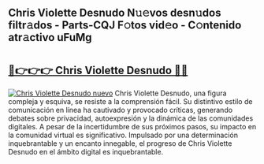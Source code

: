 ## Chris Violette Desnudo N𝚞𝚎vos desn𝚞dos filtr𝚊dos - Parts-CQJ F𝚘tos vid𝚎o - C𝚘ntenido atr𝚊ctivo uFuMg

# <h2><a href="http://mb1tnsq.tromn.icu/?c=Chris+Violette+Desnudo">🔗👉👉👉 Chris Violette Desnudo 🔗🔗</a></h2>

[![Chris Violette Desnudo nuevo](https://i.imgur.com/pEAQMta.gif)](http://mb1tnsq.tromn.icu/?c=Chris+Violette+Desnudo)
Chris Violette Desnudo, una figura compleja y esquiva, se resiste a la comprensión fácil. Su distintivo estilo de comunicación en línea ha cautivado y provocado críticas, generando debates sobre privacidad, autoexpresión y la dinámica de las comunidades digitales. A pesar de la incertidumbre de sus próximos pasos, su impacto en la comunidad virtual es significativo. Impulsado por una determinación inquebrantable y un encanto innegable, el progreso de Chris Violette Desnudo en el ámbito digital es inquebrantable.
